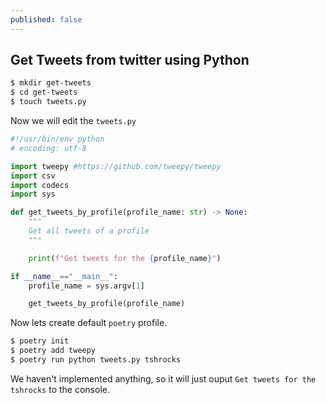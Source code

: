 ```yaml
---
published: false
---
```

## Get Tweets from twitter using Python

```bash
$ mkdir get-tweets
$ cd get-tweets
$ touch tweets.py
```

Now we will edit the `tweets.py`

```python
#!/usr/bin/env python
# encoding: utf-8

import tweepy #https://github.com/tweepy/tweepy
import csv
import codecs
import sys

def get_tweets_by_profile(profile_name: str) -> None:
    """
    Get all tweets of a profile
    """

    print(f"Get tweets for the {profile_name}")

if __name__=="__main__":
    profile_name = sys.argv[1]

    get_tweets_by_profile(profile_name)
```


Now lets create default `poetry` profile.

```bash
$ poetry init
$ poetry add tweepy
$ poetry run python tweets.py tshrocks
```

We haven't implemented anything, so it will just ouput `Get tweets for the tshrocks` to the console.